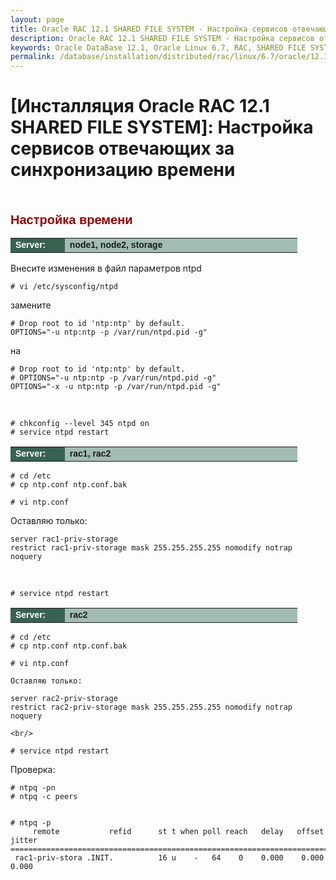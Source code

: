 ```yaml
---
layout: page
title: Oracle RAC 12.1 SHARED FILE SYSTEM - Настройка сервисов отвечающих за синхронизацию времени
description: Oracle RAC 12.1 SHARED FILE SYSTEM - Настройка сервисов отвечающих за синхронизацию времени
keywords: Oracle DataBase 12.1, Oracle Linux 6.7, RAC, SHARED FILE SYSTEM
permalink: /database/installation/distributed/rac/linux/6.7/oracle/12.1/shared-file-system/setup-actual-time/
---
```


# [Инсталляция Oracle RAC 12.1 SHARED FILE SYSTEM]: Настройка сервисов отвечающих за синхронизацию времени

<br/>

<span style="font-size: 20px; text-align: left; line-height: 130%; font-family: Arial,Helvetica,sans-serif; color: rgb(153, 0, 0);"><strong>Настройка времени</strong></span>

<table cellpadding="4" cellspacing="2" align="center" border="0" width="100%">
<tr>
	<td style="color: rgb(255, 255, 255);" bgcolor="#386351" width="14%"><span style="font-family: Arial,Helvetica,sans-serif; font-size: 14px;"><strong>Server:</strong></span></td>
	<td height="20" bgcolor="#a2bcb1" width="60%"><span style="font-family: Arial,Helvetica,sans-serif; font-size: 14px;"><strong>node1, node2, storage</strong></span></td>
</tr>
</table>

Внесите изменения в файл параметров ntpd

    # vi /etc/sysconfig/ntpd

замените

    # Drop root to id 'ntp:ntp' by default.
    OPTIONS="-u ntp:ntp -p /var/run/ntpd.pid -g"

на

    # Drop root to id 'ntp:ntp' by default.
    # OPTIONS="-u ntp:ntp -p /var/run/ntpd.pid -g"
    OPTIONS="-x -u ntp:ntp -p /var/run/ntpd.pid -g"

<br/>

    # chkconfig --level 345 ntpd on
    # service ntpd restart

<table cellpadding="4" cellspacing="2" align="center" border="0" width="100%">
<tr>
	<td style="color: rgb(255, 255, 255);" bgcolor="#386351" width="14%"><span style="font-family: Arial,Helvetica,sans-serif; font-size: 14px;"><strong>Server:</strong></span></td>
	<td height="20" bgcolor="#a2bcb1" width="60%"><span style="font-family: Arial,Helvetica,sans-serif; font-size: 14px;"><strong>rac1, rac2</strong></span></td>
</tr>
</table>

    # cd /etc
    # cp ntp.conf ntp.conf.bak

    # vi ntp.conf

Оставляю только:

    server rac1-priv-storage
    restrict rac1-priv-storage mask 255.255.255.255 nomodify notrap noquery

<br/>

    # service ntpd restart

<table cellpadding="4" cellspacing="2" align="center" border="0" width="100%">
<tr>
	<td style="color: rgb(255, 255, 255);" bgcolor="#386351" width="14%"><span style="font-family: Arial,Helvetica,sans-serif; font-size: 14px;"><strong>Server:</strong></span></td>
	<td height="20" bgcolor="#a2bcb1" width="60%"><span style="font-family: Arial,Helvetica,sans-serif; font-size: 14px;"><strong>rac2</strong></span></td>
</tr>
</table>

    # cd /etc
    # cp ntp.conf ntp.conf.bak

    # vi ntp.conf

    Оставляю только:

    server rac2-priv-storage
    restrict rac2-priv-storage mask 255.255.255.255 nomodify notrap noquery

    <br/>

    # service ntpd restart

Проверка:

    # ntpq -pn
    # ntpq -c peers


    # ntpq -p
         remote           refid      st t when poll reach   delay   offset  jitter
    ==============================================================================
     rac1-priv-stora .INIT.          16 u    -   64    0    0.000    0.000   0.000
